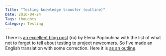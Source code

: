 ```yaml
---
Title: "Testing knowledge transfer (outline)"
Date: 2016-04-24
Tags: thoughts
Category: Testing
---
```


There is [an excellent blog post](http://positiveflower.blogspot.in/2016/04/blog-post.html) (ru) by  Elena Poplouhina with the list of what not to forget to tell about testing to project newcomers. So I've made an English translation with some correction. Here it is [as an outline](https://www.mindomo.com/outline/ec7abbf581494a82a86539ca68e0ab5e).


